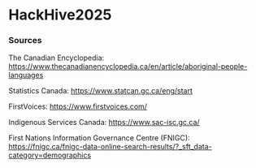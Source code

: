 # HackHive2025
### Sources
The Canadian Encyclopedia: https://www.thecanadianencyclopedia.ca/en/article/aboriginal-people-languages 

Statistics Canada: https://www.statcan.gc.ca/eng/start

FirstVoices: https://www.firstvoices.com/

Indigenous Services Canada: https://www.sac-isc.gc.ca/

First Nations Information Governance Centre (FNIGC): https://fnigc.ca/fnigc-data-online-search-results/?_sft_data-category=demographics